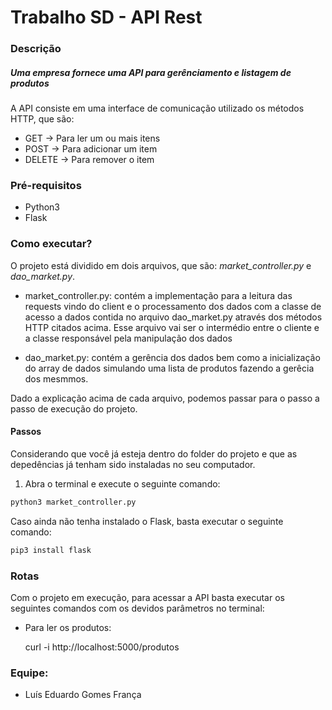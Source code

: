 # Trabalho SD - API Rest

### Descrição

##### Uma empresa fornece uma API para gerênciamento e listagem de produtos

A API consiste em uma interface de comunicação utilizado os métodos HTTP, que são:

- GET -> Para ler um ou mais itens
- POST -> Para adicionar um item
- DELETE -> Para remover o item

### Pré-requisitos

- Python3
- Flask

### Como executar?

O projeto está dividido em dois arquivos, que são: _market_controller.py_ e _dao_market.py_.

- market_controller.py: contém a implementação para a leitura das requests vindo do client e o processamento dos dados com a classe de acesso a dados contida no arquivo dao_market.py através dos métodos HTTP citados acima. Esse arquivo vai ser o intermédio entre o cliente e a classe responsável pela manipulação dos dados

- dao_market.py: contém a gerência dos dados bem como a inicialização do array de dados simulando uma lista de produtos fazendo a gerêcia dos mesmmos.

Dado a explicação acima de cada arquivo, podemos passar para o passo a passo de execução do projeto.

#### Passos

Considerando que você já esteja dentro do folder do projeto e que as depedências já tenham sido instaladas no seu computador.

1. Abra o terminal e execute o seguinte comando:

```bash
python3 market_controller.py

```

Caso ainda não tenha instalado o Flask, basta executar o seguinte comando:

```bash
pip3 install flask
```

### Rotas

Com o projeto em execução, para acessar a API basta executar os seguintes comandos com os devidos parâmetros no terminal:

- Para ler os produtos:

  curl -i http://localhost:5000/produtos

### Equipe:

- Luís Eduardo Gomes França
